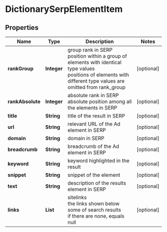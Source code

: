# DictionarySerpElementItem


## Properties

| Name | Type | Description | Notes |
|------------ | ------------- | ------------- | -------------|
**rankGroup** | **Integer** | group rank in SERP<br>position within a group of elements with identical type values<br>positions of elements with different type values are omitted from rank_group |[optional]|
**rankAbsolute** | **Integer** | absolute rank in SERP<br>absolute position among all the elements in SERP |[optional]|
**title** | **String** | title of the result in SERP |[optional]|
**url** | **String** | relevant URL of the Ad element in SERP |[optional]|
**domain** | **String** | domain in SERP |[optional]|
**breadcrumb** | **String** | breadcrumb of the Ad element in SERP |[optional]|
**keyword** | **String** | keyword highlighted in the result |[optional]|
**snippet** | **String** | snippet of the element |[optional]|
**text** | **String** | description of the results element in SERP |[optional]|
**links** | **List<LinkElement>** | sitelinks<br>the links shown below some of search results<br>if there are none, equals null |[optional]|